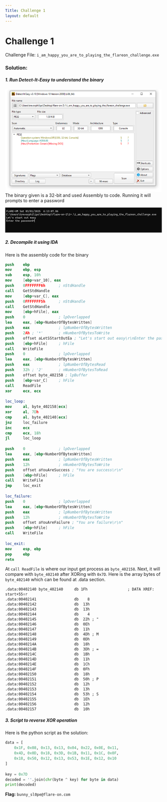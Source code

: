```yaml
---
Title: Challenge 1
layout: default
---
```

# Challenge 1

Challenge File: `i_am_happy_you_are_to_playing_the_flareon_challenge.exe`

### Solution:
##### 1. Run Detect-It-Easy to understand the binary
![flareon2-1.png](flareon2-1.png)
The binary given is a 32-bit and used Assembly to code. Running it will prompts to enter a password 

![flareon2-2.png](flareon2-2.png)


##### 2. Decompile it using IDA 
Here is the assembly code for the binary
```nasm
push    ebp
mov     ebp, esp
sub     esp, 10h
mov     [ebp+var_10], eax
push    0FFFFFFF6h      ; nStdHandle
call    GetStdHandle
mov     [ebp+var_C], eax
push    0FFFFFFF5h      ; nStdHandle
call    GetStdHandle
mov     [ebp+hFile], eax
push    0               ; lpOverlapped
lea     eax, [ebp+NumberOfBytesWritten]
push    eax             ; lpNumberOfBytesWritten
push    2Ah ; '*'       ; nNumberOfBytesToWrite
push    offset aLetSStartOutEa ; "Let's start out easy\r\nEnter the passw"...
push    [ebp+hFile]     ; hFile
call    WriteFile
push    0               ; lpOverlapped
lea     eax, [ebp+NumberOfBytesWritten]
push    eax             ; lpNumberOfBytesRead
push    32h ; '2'       ; nNumberOfBytesToRead
push    offset byte_402158 ; lpBuffer
push    [ebp+var_C]     ; hFile
call    ReadFile
xor     ecx, ecx

loc_loop:
mov     al, byte_402158[ecx]
xor     al, 7Dh
cmp     al, byte_402140[ecx]
jnz     loc_failure
inc     ecx
cmp     ecx, 18h
jl      loc_loop

push    0               ; lpOverlapped
lea     eax, [ebp+NumberOfBytesWritten]
push    eax             ; lpNumberOfBytesWritten
push    12h             ; nNumberOfBytesToWrite
push    offset aYouAreSuccess ; "You are success\r\n"
push    [ebp+hFile]     ; hFile
call    WriteFile
jmp     loc_exit

loc_failure:
push    0               ; lpOverlapped
lea     eax, [ebp+NumberOfBytesWritten]
push    eax             ; lpNumberOfBytesWritten
push    12h             ; nNumberOfBytesToWrite
push    offset aYouAreFailure ; "You are failure\r\n"
push    [ebp+hFile]     ; hFile
call    WriteFile

loc_exit:
mov     esp, ebp
pop     ebp
retn
```

At `call ReadFile` is where our input get process as `byte_402158`. Next, it will compare with `byte_402140` after XORing with `0x7D`. Here is the array bytes of `byte_402140` which can be found at .data section. 

```
.data:00402140 byte_402140     db 1Fh                  ; DATA XREF: start+55↑r
.data:00402141                 db    8
.data:00402142                 db  13h
.data:00402143                 db  13h
.data:00402144                 db    4
.data:00402145                 db  22h ; "
.data:00402146                 db  0Eh
.data:00402147                 db  11h
.data:00402148                 db  4Dh ; M
.data:00402149                 db  0Dh
.data:0040214A                 db  18h
.data:0040214B                 db  3Dh ; =
.data:0040214C                 db  1Bh
.data:0040214D                 db  11h
.data:0040214E                 db  1Ch
.data:0040214F                 db  0Fh
.data:00402150                 db  18h
.data:00402151                 db  50h ; P
.data:00402152                 db  12h
.data:00402153                 db  13h
.data:00402154                 db  53h ; S
.data:00402155                 db  1Eh
.data:00402156                 db  12h
.data:00402157                 db  10h
```

##### 3. Script to reverse XOR operation
Here is the python script as the solution:
```python
data = [
    0x1F, 0x08, 0x13, 0x13, 0x04, 0x22, 0x0E, 0x11,
    0x4D, 0x0D, 0x18, 0x3D, 0x1B, 0x11, 0x1C, 0x0F,
    0x18, 0x50, 0x12, 0x13, 0x53, 0x1E, 0x12, 0x10
]

key = 0x7D
decoded = ''.join(chr(byte ^ key) for byte in data)
print(decoded)
```

**Flag:** `bunny_sl0pe@flare-on.com`

